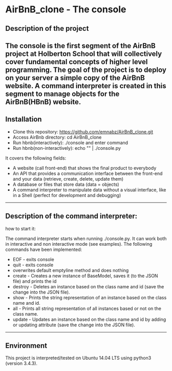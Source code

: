 # AirBnB_clone - The console

## Description of the project

The console is the first segment of the AirBnB project at Holberton School that will collectively cover fundamental concepts of higher level programming. The goal of the project is to deploy on your server a simple copy of the AirBnB website. A command interpreter is created in this segment to manage objects for the AirBnB(HBnB) website.
---

## Installation

   * Clone this repository: https://github.com/emnabz/AirBnB_clone.git
   * Access AirBnb directory: cd AirBnB_clone
   * Run hbnb(interactively): ./console and enter command
   * Run hbnb(non-interactively): echo "<command>" |  ./console.py

It covers the following fields:

   * A website (call front-end) that shows the final product to everybody
   * An API that provides a communication interface between the front-end and your data (retrieve, create, delete, update them)
   * A database or files that store data (data = objects)
   * A command interpreter to manipulate data without a visual interface, like in a Shell (perfect for development and debugging)
---

## Description of the command interpreter:
 
how to start it:

The command interpreter starts when running ./console.py.
It can work both in interactive and non interactive mode (see examples).
The following commands have been implemented:

* EOF - exits console
* quit - exits console
* overwrites default emptyline method and does nothing
* create - Creates a new instance of BaseModel, saves it (to the JSON file) and prints the id
* destroy - Deletes an instance based on the class name and id (save the change into the JSON file).
* show - Prints the string representation of an instance based on the class name and id.
* all - Prints all string representation of all instances based or not on the class name.
* update - Updates an instance based on the class name and id by adding or updating attribute (save the change into the JSON file).
---

## Environment

This project is interpreted/tested on Ubuntu 14.04 LTS using python3 (version 3.4.3).
